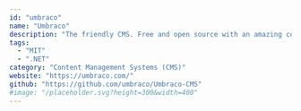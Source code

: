```yaml
---
id: "umbraco"
name: "Umbraco"
description: "The friendly CMS. Free and open source with an amazing community."
tags:
  - "MIT"
  - ".NET"
category: "Content Management Systems (CMS)"
website: "https://umbraco.com/"
github: "https://github.com/umbraco/Umbraco-CMS"
#image: "/placeholder.svg?height=300&width=400"
---
```


